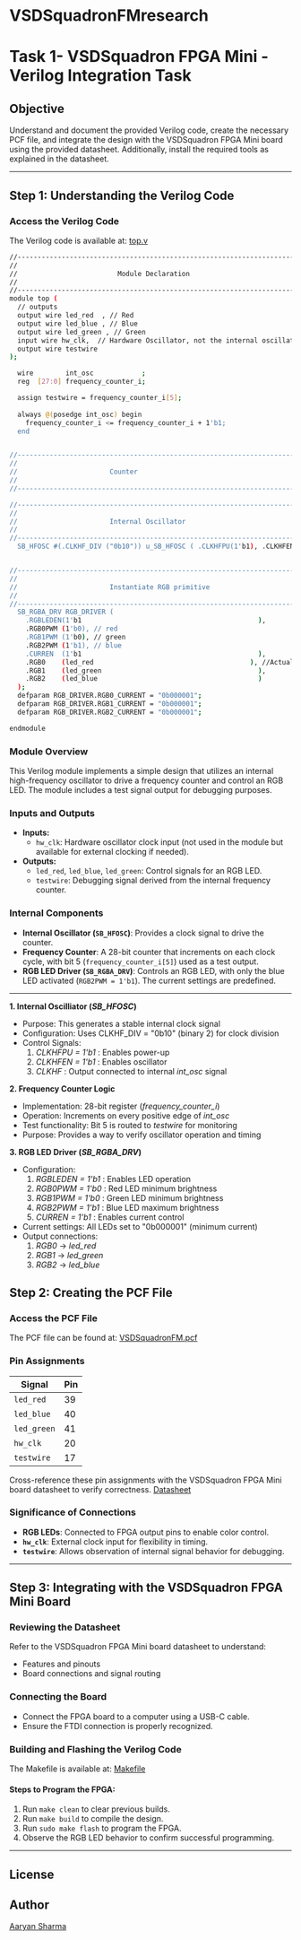 # VSDSquadronFMresearch

# Task 1- VSDSquadron FPGA Mini - Verilog Integration Task

## Objective
Understand and document the provided Verilog code, create the necessary PCF file, and integrate the design with the VSDSquadron FPGA Mini board using the provided datasheet. Additionally, install the required tools as explained in the datasheet.

---

## Step 1: Understanding the Verilog Code

### Access the Verilog Code
The Verilog code is available at: [top.v](https://github.com/thesourcerer8/VSDSquadron_FM/blob/main/led_blue/top.v)
```bash
//----------------------------------------------------------------------------
//                                                                          --
//                         Module Declaration                               --
//                                                                          --
//----------------------------------------------------------------------------
module top (
  // outputs
  output wire led_red  , // Red
  output wire led_blue , // Blue
  output wire led_green , // Green
  input wire hw_clk,  // Hardware Oscillator, not the internal oscillator
  output wire testwire
);

  wire        int_osc            ;
  reg  [27:0] frequency_counter_i;

  assign testwire = frequency_counter_i[5];
 
  always @(posedge int_osc) begin
    frequency_counter_i <= frequency_counter_i + 1'b1;
  end


//----------------------------------------------------------------------------
//                                                                          --
//                       Counter                                            --
//                                                                          --
//----------------------------------------------------------------------------

//----------------------------------------------------------------------------
//                                                                          --
//                       Internal Oscillator                                --
//                                                                          --
//----------------------------------------------------------------------------
  SB_HFOSC #(.CLKHF_DIV ("0b10")) u_SB_HFOSC ( .CLKHFPU(1'b1), .CLKHFEN(1'b1), .CLKHF(int_osc));


//----------------------------------------------------------------------------
//                                                                          --
//                       Instantiate RGB primitive                          --
//                                                                          --
//----------------------------------------------------------------------------
  SB_RGBA_DRV RGB_DRIVER (
    .RGBLEDEN(1'b1                                            ),
    .RGB0PWM (1'b0), // red
    .RGB1PWM (1'b0), // green
    .RGB2PWM (1'b1), // blue
    .CURREN  (1'b1                                            ),
    .RGB0    (led_red                                       ), //Actual Hardware connection
    .RGB1    (led_green                                       ),
    .RGB2    (led_blue                                        )
  );
  defparam RGB_DRIVER.RGB0_CURRENT = "0b000001";
  defparam RGB_DRIVER.RGB1_CURRENT = "0b000001";
  defparam RGB_DRIVER.RGB2_CURRENT = "0b000001";

endmodule
```

### Module Overview
This Verilog module implements a simple design that utilizes an internal high-frequency oscillator to drive a frequency counter and control an RGB LED. The module includes a test signal output for debugging purposes.

### Inputs and Outputs
- **Inputs:**
  - `hw_clk`: Hardware oscillator clock input (not used in the module but available for external clocking if needed).
- **Outputs:**
  - `led_red`, `led_blue`, `led_green`: Control signals for an RGB LED.
  - `testwire`: Debugging signal derived from the internal frequency counter.

### Internal Components
- **Internal Oscillator (`SB_HFOSC`)**: Provides a clock signal to drive the counter.
- **Frequency Counter**: A 28-bit counter that increments on each clock cycle, with bit 5 (`frequency_counter_i[5]`) used as a test output.
- **RGB LED Driver (`SB_RGBA_DRV`)**: Controls an RGB LED, with only the blue LED activated (`RGB2PWM = 1'b1`). The current settings are predefined.

---
**1. Internal Oscilliator (*SB_HFOSC*)**
- Purpose: This generates a stable internal clock signal
- Configuration: Uses CLKHF_DIV = "0b10" (binary 2) for clock division
- Control Signals:
    1. *CLKHFPU = 1'b1* : Enables power-up
    2. *CLKHFEN = 1'b1* : Enables oscillator
    3. *CLKHF* : Output connected to internal *int_osc* signal

**2. Frequency Counter Logic**
- Implementation: 28-bit register (*frequency_counter_i*)
- Operation: Increments on every positive edge of *int_osc*
- Test functionality: Bit 5 is routed to *testwire* for monitoring
- Purpose: Provides a way to verify oscillator operation and timing

**3. RGB LED Driver (*SB_RGBA_DRV*)**

- Configuration:
    1. *RGBLEDEN = 1'b1* : Enables LED operation
    2. *RGB0PWM = 1'b0* : Red LED minimum brightness
    3. *RGB1PWM = 1'b0* : Green LED minimum brightness
    4. *RGB2PWM = 1'b1* : Blue LED maximum brightness
    5. *CURREN = 1'b1* : Enables current control
- Current settings: All LEDs set to "0b000001" (minimum current)
 - Output connections:
    1. *RGB0* → *led_red*
    2. *RGB1* → *led_green*
    3. *RGB2* → *led_blue*

## Step 2: Creating the PCF File

### Access the PCF File
The PCF file can be found at: [VSDSquadronFM.pcf](https://github.com/thesourcerer8/VSDSquadron_FM/blob/main/led_blue/VSDSquadronFM.pcf)

### Pin Assignments
| Signal      | Pin |
|------------|----|
| `led_red`  | 39 |
| `led_blue` | 40 |
| `led_green`| 41 |
| `hw_clk`   | 20 |
| `testwire` | 17 |

Cross-reference these pin assignments with the VSDSquadron FPGA Mini board datasheet to verify correctness.
[Datasheet](https://www.vlsisystemdesign.com/wp-content/uploads/2025/01/VSDSquadronFMDatasheet.pdf)
### Significance of Connections
- **RGB LEDs**: Connected to FPGA output pins to enable color control.
- **`hw_clk`**: External clock input for flexibility in timing.
- **`testwire`**: Allows observation of internal signal behavior for debugging.

---

## Step 3: Integrating with the VSDSquadron FPGA Mini Board

### Reviewing the Datasheet
Refer to the VSDSquadron FPGA Mini board datasheet to understand:
- Features and pinouts
- Board connections and signal routing

### Connecting the Board
- Connect the FPGA board to a computer using a USB-C cable.
- Ensure the FTDI connection is properly recognized.

### Building and Flashing the Verilog Code
The Makefile is available at: [Makefile](https://github.com/thesourcerer8/VSDSquadron_FM/blob/main/led_blue/Makefile)

#### Steps to Program the FPGA:
1. Run `make clean` to clear previous builds.
2. Run `make build` to compile the design.
3. Run `sudo make flash` to program the FPGA.
4. Observe the RGB LED behavior to confirm successful programming.

---


## License


## Author
[Aaryan Sharma](https://github.com/AaryanSharma03)
